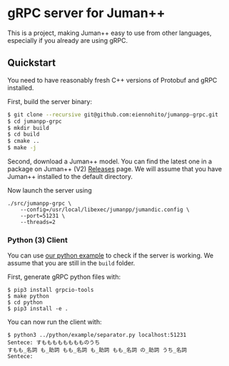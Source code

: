 # gRPC server for Juman++

This is a project, making Juman++ easy to use from other languages,
especially if you already are using gRPC.

## Quickstart

You need to have
reasonably fresh C++ versions of Protobuf and gRPC installed.

First, build the server binary:

```bash
$ git clone --recursive git@github.com:eiennohito/jumanpp-grpc.git
$ cd jumanpp-grpc
$ mkdir build
$ cd build
$ cmake ..
$ make -j
```

Second, download a Juman++ model. You can find the
latest one in a package on Juman++ (V2)
[Releases](https://github.com/ku-nlp/jumanpp/releases) page.
We will assume that you have Juman++ installed
to the default directory. 


Now launch the server using

```shell
./src/jumanpp-grpc \
    --config=/usr/local/libexec/jumanpp/jumandic.config \
    --port=51231 \
    --threads=2
```

### Python (3) Client

You can use 
[our python example](python/examples/separator.py) to
check if the server is working.
We assume that you are still in the `build` folder.

First, generate gRPC python files with:
```shell
$ pip3 install grpcio-tools
$ make python
$ cd python
$ pip3 install -e . 
``` 

You can now run the client with:
```shell
$ python3 ../python/example/separator.py localhost:51231
Sentece: すもももももももものうち
すもも_名詞 も_助詞 もも_名詞 も_助詞 もも_名詞 の_助詞 うち_名詞
Sentece:  
```

